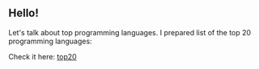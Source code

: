 
## Hello! 


Let's talk about top programming languages. I prepared list of the top 20 programming languages:

Check it here: [top20](/output.md)

